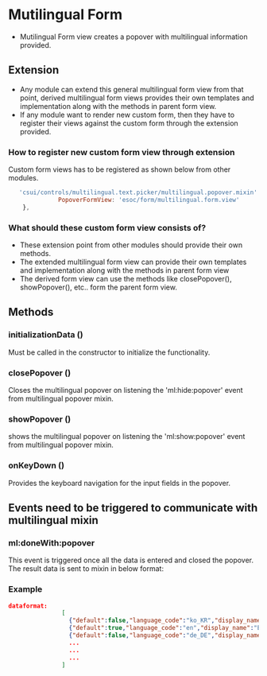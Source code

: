 # Mutilingual Form

  * Mutilingual Form view creates a popover with multilingual information provided.

## Extension

  * Any module can extend this general multilingual form view from that point, derived multilingual form
  views provides their own templates and implementation along with the methods in parent form view.
  * If any module want to render new custom form, then they have to register their views against the
  custom form through the extension provided.

### How to register new custom form view through extension

Custom form views has to be registered as shown below from other modules.

```javascript
   'csui/controls/multilingual.text.picker/multilingual.popover.mixin': {
              PopoverFormView: 'esoc/form/multilingual.form.view'
    },
```
 ### What should these custom form view consists of?

 * These extension point from other modules should provide their own methods.
 * The extended multilingual form view can provide their own templates and implementation along with the methods in parent form view
 * The derived form view can use the methods like closePopover(), showPopover(),  etc.. form the parent form view.

## Methods

### initializationData ()

Must be called in the constructor to initialize the functionality.

### closePopover ()

Closes the multilingual popover on listening the 'ml:hide:popover' event from multilingual popover mixin.

### showPopover ()

shows the multilingual popover on listening the 'ml:show:popover' event from multilingual popover mixin.

### onKeyDown ()

Provides the keyboard navigation for the input fields in the popover.

## Events need to be triggered to communicate with multilingual mixin

### ml:doneWith:popover

This event is triggered once all the data is entered and closed the popover. The result data is sent to mixin in below format:

### Example

```json
dataformat:
               [
                 {"default":false,"language_code":"ko_KR","display_name":"í•œêµ­ì–´","value":"updated koreanvalue"},
                 {"default":true,"language_code":"en","display_name":"English","value":"updated englishvalue"},
                 {"default":false,"language_code":"de_DE","display_name":"Deutsch (Deutschland)","value":"updated germanvalue"},
                 ...
                 ...
                 ...
               ]
```














